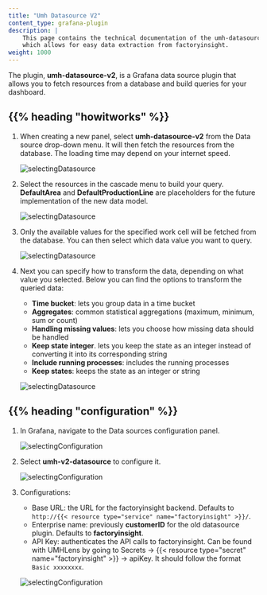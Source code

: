 ```yaml
---
title: "Umh Datasource V2"
content_type: grafana-plugin
description: |
    This page contains the technical documentation of the umh-datasource-v2 plugin,
    which allows for easy data extraction from factoryinsight.
weight: 1000
---
```


<!-- overview -->

The plugin, **umh-datasource-v2**, is a Grafana data source plugin that allows you to fetch
resources from a database and build queries for your dashboard.

<!-- body -->

## {{% heading "howitworks" %}}

1. When creating a new panel, select **umh-datasource-v2** from the Data source drop-down menu. It will then fetch the resources
   from the database. The loading time may depend on your internet speed.

   ![selectingDatasource](/images/grafana-plugins/grafanaPluginsSelectingV2.png?width=80%)

2. Select the resources in the cascade menu to build your query. **DefaultArea** and **DefaultProductionLine** are placeholders
   for the future implementation of the new data model.

   ![selectingDatasource](/images/grafana-plugins/grafanaPluginsSelectingWorkCell.png?width=80%)

3. Only the available values for the specified work cell will be fetched from the database. You can then select which data value you want to query.

   ![selectingDatasource](/images/grafana-plugins/grafanaPluginsSelectingValue.png?width=80%)

4. Next you can specify how to transform the data, depending on what value you selected.
   Below you can find the options to transform the queried data:

   - **Time bucket**: lets you group data in a time bucket
   - **Aggregates**: common statistical aggregations (maximum, minimum, sum or count)
   - **Handling missing values**: lets you choose how missing data should be handled
   - **Keep state integer**. lets you keep the state as an integer instead of converting it into its corresponding string
   - **Include running processes**: includes the running processes
   - **Keep states**: keeps the state as an integer or string

   ![selectingDatasource](/images/grafana-plugins/grafanaPluginsSelectingOptions.png?width=80%)

## {{% heading "configuration" %}}

1. In Grafana, navigate to the Data sources configuration panel.

   ![selectingConfiguration](/images/grafana-plugins/grafanaPluginsConfigurationPanel.png?width=15%)

2. Select **umh-v2-datasource** to configure it.

   ![selectingConfiguration](/images/grafana-plugins/grafanaPluginsSelectingConfiguration.png?width=80%)

3. Configurations:
    - Base URL: the URL for the factoryinsight backend. Defaults to `http://{{< resource type="service" name="factoryinsight" >}}/`.
    - Enterprise name: previously **customerID** for the old datasource plugin. Defaults to **factoryinsight**.
    - API Key: authenticates the API calls to factoryinsight.
      Can be found with UMHLens by going to Secrets → {{< resource type="secret" name="factoryinsight" >}} → apiKey. It should follow the format `Basic xxxxxxxx`.

   ![selectingConfiguration](/images/grafana-plugins/grafanaPluginsConfuguringDatasourceV2.png?width=80%)
